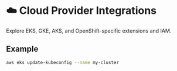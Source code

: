 # ☁️ Cloud Provider Integrations

Explore EKS, GKE, AKS, and OpenShift-specific extensions and IAM.

## Example
```bash
aws eks update-kubeconfig --name my-cluster
```